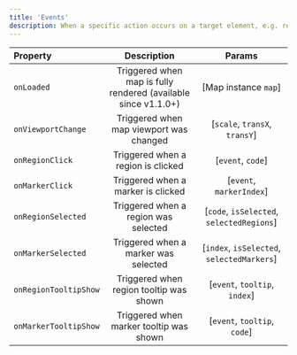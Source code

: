 ```yaml
---
title: 'Events'
description: When a specific action occurs on a target element, e.g. region hover, marker hover, region click, etc, a handler function is executed.
---
```


| Property | Description | Params |
| :--------- | :-----------:  | :-----------: |
| `onLoaded` | Triggered when map is fully rendered (available since v1.1.0+) | [Map instance `map`]  |
| `onViewportChange` | Triggered when map viewport was changed | [`scale`, `transX`, `transY`]  |
| `onRegionClick` | Triggered when a region is clicked | [`event`, `code`]  |
| `onMarkerClick` | Triggered when a marker is clicked | [`event`, `markerIndex`]  |
| `onRegionSelected` | Triggered when a region was selected | [`code`, `isSelected`, `selectedRegions`]  |
| `onMarkerSelected` | Triggered when a marker was selected | [`index`, `isSelected`, `selectedMarkers`]  |
| `onRegionTooltipShow` | Triggered when region tooltip was shown | [`event`, `tooltip`, `index`]  |
| `onMarkerTooltipShow` | Triggered when marker tooltip was shown | [`event`, `tooltip`, `code`]  |